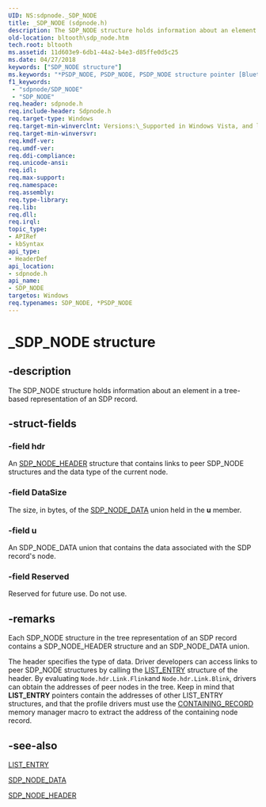 ```yaml
---
UID: NS:sdpnode._SDP_NODE
title: _SDP_NODE (sdpnode.h)
description: The SDP_NODE structure holds information about an element in a tree-based representation of an SDP record.
old-location: bltooth\sdp_node.htm
tech.root: bltooth
ms.assetid: 11d603e9-6db1-44a2-b4e3-d85ffe0d5c25
ms.date: 04/27/2018
keywords: ["SDP_NODE structure"]
ms.keywords: "*PSDP_NODE, PSDP_NODE, PSDP_NODE structure pointer [Bluetooth Devices], SDP_NODE, SDP_NODE structure [Bluetooth Devices], _SDP_NODE, bltooth.sdp_node, bth_structs_30367149-bffb-4ff9-a6d8-2f73c5198874.xml, sdpnode/PSDP_NODE, sdpnode/SDP_NODE"
f1_keywords:
 - "sdpnode/SDP_NODE"
 - "SDP_NODE"
req.header: sdpnode.h
req.include-header: Sdpnode.h
req.target-type: Windows
req.target-min-winverclnt: Versions:\_Supported in Windows Vista, and later.
req.target-min-winversvr: 
req.kmdf-ver: 
req.umdf-ver: 
req.ddi-compliance: 
req.unicode-ansi: 
req.idl: 
req.max-support: 
req.namespace: 
req.assembly: 
req.type-library: 
req.lib: 
req.dll: 
req.irql: 
topic_type:
- APIRef
- kbSyntax
api_type:
- HeaderDef
api_location:
- sdpnode.h
api_name:
- SDP_NODE
targetos: Windows
req.typenames: SDP_NODE, *PSDP_NODE
---
```


# _SDP_NODE structure


## -description


The SDP_NODE structure holds information about an element in a tree-based representation of an SDP
  record.


## -struct-fields




### -field hdr

An 
     <a href="https://docs.microsoft.com/windows-hardware/drivers/ddi/sdpnode/ns-sdpnode-_sdp_node_header">SDP_NODE_HEADER</a> structure that contains
     links to peer SDP_NODE structures and the data type of the current node.


### -field DataSize

The size, in bytes, of the 
     <a href="https://docs.microsoft.com/windows-hardware/drivers/ddi/sdpnode/ns-sdpnode-_sdp_node_data">SDP_NODE_DATA</a> union held in the 
     <b>u</b> member.


### -field u

An SDP_NODE_DATA union that contains the data associated with the SDP record's node.


### -field Reserved

Reserved for future use. Do not use.


## -remarks



Each SDP_NODE structure in the tree representation of an SDP record contains a SDP_NODE_HEADER
    structure and an SDP_NODE_DATA union.

The header specifies the type of data. Driver developers can access links to peer SDP_NODE structures
    by calling the 
    <a href="https://docs.microsoft.com/windows/win32/api/ntdef/ns-ntdef-list_entry">LIST_ENTRY</a> structure of the header. By evaluating 
    <code>Node.hdr.Link.Flink</code>and 
    <code>Node.hdr.Link.Blink</code>, drivers can obtain the addresses of peer
    nodes in the tree. Keep in mind that 
    <b>LIST_ENTRY</b> pointers contain the addresses of other LIST_ENTRY structures, and that the profile
    drivers must use the 
    <a href="https://docs.microsoft.com/windows-hardware/drivers/kernel/mm-bad-pointer">CONTAINING_RECORD</a> memory manager macro to
    extract the address of the containing node record.




## -see-also




<a href="https://docs.microsoft.com/windows/win32/api/ntdef/ns-ntdef-list_entry">LIST_ENTRY</a>



<a href="https://docs.microsoft.com/windows-hardware/drivers/ddi/sdpnode/ns-sdpnode-_sdp_node_data">SDP_NODE_DATA</a>



<a href="https://docs.microsoft.com/windows-hardware/drivers/ddi/sdpnode/ns-sdpnode-_sdp_node_header">SDP_NODE_HEADER</a>
 

 

